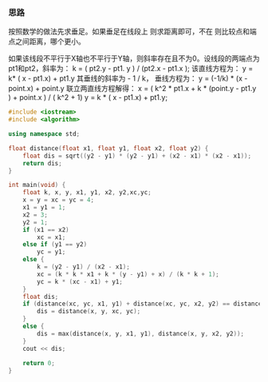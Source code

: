 ### 思路
按照数学的做法先求垂足。如果垂足在线段上 则求距离即可，不在 则比较点和端点之间距离，哪个更小。

如果该线段不平行于X轴也不平行于Y轴，则斜率存在且不为0。设线段的两端点为 
pt1和pt2，斜率为： 
k = ( pt2.y - pt1. y ) / (pt2.x - pt1.x ); 
该直线方程为： 
y = k* ( x - pt1.x) + pt1.y 
其垂线的斜率为 - 1 / k， 
垂线方程为： 
y = (-1/k) * (x - point.x) + point.y 
联立两直线方程解得： 
x  =  ( k^2 * pt1.x + k * (point.y - pt1.y ) + point.x ) / ( k^2 + 1) 
y  =  k * ( x - pt1.x) + pt1.y; 

~~~ c++
#include <iostream>
#include <algorithm>

using namespace std;

float distance(float x1, float y1, float x2, float y2) {
	float dis = sqrt((y2 - y1) * (y2 - y1) + (x2 - x1) * (x2 - x1));
	return dis;
}

int main(void) {
	float k, x, y, x1, y1, x2, y2,xc,yc;
	x = y = xc = yc = 4;
	x1 = y1 = 1;
	x2 = 3;
	y2 = 1;
	if (x1 == x2)
		xc = x1;
	else if (y1 == y2)
		yc = y1;
	else {
		k = (y2 - y1) / (x2 - x1);
		xc = (k * k * x1 + k * (y - y1) + x) / (k * k + 1);
		yc = k * (xc - x1) + y1;
	}
	float dis;
	if (distance(xc, yc, x1, y1) + distance(xc, yc, x2, y2) == distance(x1, y1, x2, y2)) {
		dis = distance(x, y, xc, yc);
	}
	else {
		dis = max(distance(x, y, x1, y1), distance(x, y, x2, y2));
	}
	cout << dis;
	
	return 0;
}
